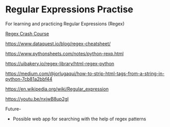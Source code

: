 # Regular Expressions Practise
 For learning and practicing Regular Expressions (Regex)

[Regex Crash Course](https://www.youtube.com/watch?v=AEE9ecgLgdQ)

https://www.dataquest.io/blog/regex-cheatsheet/

https://www.pythonsheets.com/notes/python-rexp.html

https://uibakery.io/regex-library/html-regex-python

https://medium.com/@jorlugaqui/how-to-strip-html-tags-from-a-string-in-python-7cb81a2bbf44

https://en.wikipedia.org/wiki/Regular_expression

https://youtu.be/nxjwB8up2gI

Future-

- Possible web app for searching with the help of regex patterns
